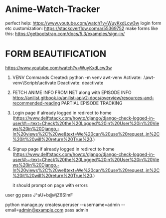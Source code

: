 # Anime-Watch-Tracker

perfect help: https://www.youtube.com/watch?v=WuyKxdLcw3w
login form etc customization: https://stackoverflow.com/a/55369752
make forms like this: https://getbootstrap.com/docs/5.3/examples/sign-in/

# FORM BEAUTIFICATION

https://www.youtube.com/watch?v=WuyKxdLcw3w

1. VENV Commands
   Created: python -m venv awt-venv
   Activate: .\awt-venv\Scripts\activate
   Deactivate: deactivate

<!-- 2. Add navbar -->

2. FETCH ANIME INFO FROM NET along with EPISODE INFO
   https://anilist.gitbook.io/anilist-apiv2-docs/overview/resources-and-recommended-reading
   PARTIAL EPISODE TRACKING
3. Login page
   if already logged in redirect to home (https://www.delftstack.com/howto/django/django-check-logged-in-user/#:~:text=Check%20the%20Logged%20in%20User%20in%20Views%20in%20Django,-In%20views%2C%20we&text=We%20can%20use%20request.,in%2C%20it%20will%20return%20True%20.)
   <!-- dont have account? sign up (with link) -->

4. Signup page
   if already logged in redirect to home (https://www.delftstack.com/howto/django/django-check-logged-in-user/#:~:text=Check%20the%20Logged%20in%20User%20in%20Views%20in%20Django,-In%20views%2C%20we&text=We%20can%20use%20request.,in%2C%20it%20will%20return%20True%20.)
   <!-- already have account? login (with link) -->
   it should prompt on page with errors

<!-- 5. logout page -->
   <!-- redirects to login page. -->

user gg
pass J^aU+b@#jZ6S!mF

python manage.py createsuperuser --username=admin --email=admin@example.com
pass admin

